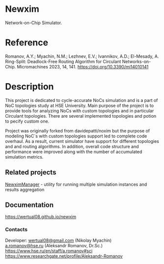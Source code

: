 # Newxim
Network-on-Chip Simulator. 
    
# Reference    
Romanov, A.Y.; Myachin, N.M.; Lezhnev, E.V.; Ivannikov, A.D.; El-Mesady, A. Ring-Split: Deadlock-Free Routing Algorithm for Circulant Networks-on-Chip. Micromachines 2023, 14, 141. https://doi.org/10.3390/mi14010141
    
# Description    
This project is dedicated to cycle-accurate NoCs 
simulation and is a part of NoC topologies study
at HSE University. Main 
purpose of the project is to provide tools for 
analyzing NoCs with custom topologies and in 
particular Circulant topologies. There are 
several implemented topologies and potion to 
pecify custom one.
<br>

Project was originally forked from davidepatti/noxim 
but the purpose of modeling NoC\`s with custom 
topologies support led to complete code overhaul. 
As a result, current simulator have support for
different topologies and and routing algorithms.
In addition, overall code structure and performance
were improved along with the number of accumulated 
simulation metrics. 


## Related projects
[NewximManager](https://github.com/Wertual08/NewximManager) 
\- utility for running multiple simulation instances and results aggregation


## Documentation
https://wertual08.github.io/newxim


### Contacts
Developer: wertual08@gmail.com (Nikolay Myachin)    
a.romanov@hse.ru (Aleksandr Romanov, Dr.Sc.)   
https://www.hse.ru/en/staff/a.romanov#sci     
https://www.researchgate.net/profile/Aleksandr-Romanov    
